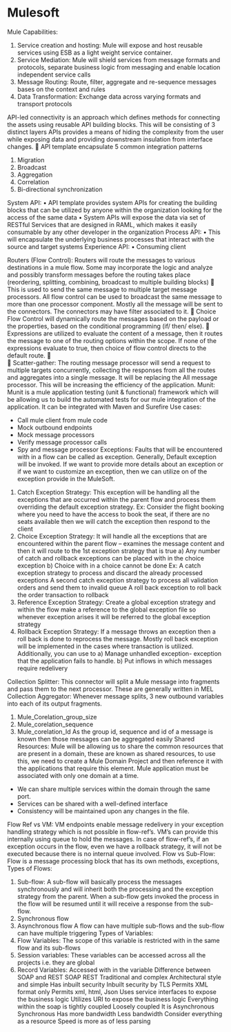 # Mulesoft
Mule Capabilities:
1.	Service creation and hosting: Mule will expose and host reusable services using ESB as a light weight service container.
2.	Service Mediation: Mule will shield services from message formats and protocols, separate business logic from messaging and enable location independent service calls
3.	Message Routing: Route, filter, aggregate and re-sequence messages bases on the context and rules
4.	Data Transformation: Exchange data across varying formats and transport protocols 

API-led connectivity is an approach which defines methods for connecting the assets using reusable API building blocks. This will be consisting of 3 distinct layers 
APIs provides a means of hiding the complexity from the user while exposing data and providing downstream insulation from interface changes.
	API template encapsulate 5 common integration patterns 
1.	Migration 
2.	Broadcast
3.	Aggregation
4.	Correlation
5.	Bi-directional synchronization
 


System API: 
•	API template provides system APIs for creating the building blocks that can be utilized by anyone within the organization looking for the access of the same data
•	System APIs will expose the data via set of RESTful Services that are designed in RAML, which makes it easily consumable by any other developer in the organization
Process API:
•	This will encapsulate the underlying business processes that interact with the source and target systems
Experience API:
•	Consuming client

Routers (Flow Control):
Routers will route the messages to various destinations in a mule flow. Some may incorporate the logic and analyze and possibly transform messages before the routing takes place (reordering, splitting, combining, broadcast to multiple building blocks)
	This is used to send the same message to multiple target message processors.  All flow control can be used to broadcast the same message to more than one processor component. Mostly all the message will be sent to the connectors. The connectors may have filter associated to it. 
	Choice Flow Control will dynamically route the messages based on the payload or the properties, based on the conditional programming (if/ then/ else).
	Expressions are utilized to evaluate the content of a message, then it routes the message to one of the routing options within the scope. If none of the expressions evaluate to true, then choice of flow control directs to the default route.
	 
	Scatter-gather: The routing message processor will send a request to multiple targets concurrently, collecting the responses from all the routes and aggregates into a single message. It will be replacing the All message processor. This will be increasing the efficiency of the application.
Munit: Munit is a mule application testing (unit & functional) framework which will be allowing us to build the automated tests for our mule integration of the application.
	It can be integrated with Maven and Surefire 
Use cases:
-	Call mule client from mule code
-	Mock outbound endpoints
-	Mock message processors
-	Verify message processor calls
-	Spy and message processor
Exceptions:
Faults that will be encountered with in a flow can be called as exception. Generally, Default exception will be invoked. If we want to provide more details about an exception or if we want to customize an exception, then we can utilize on of the exception provide in the MuleSoft.
1)	Catch Exception Strategy: This exception will be handling all the exceptions that are occurred within the parent flow and process them overriding the default exception strategy.
Ex: Consider the flight booking where you need to have the access to book the seat, if there are no seats available then we will catch the exception then respond to the client
2)	Choice Exception Strategy: It will handle all the exceptions that are encountered within the parent flow – examines the message content and then it will route to the 1st exception strategy that is true
a)	Any number of catch and rollback exceptions can be placed with in the choice exception
b)	Choice with in a choice cannot be done
Ex: A catch exception strategy to process and discard the already processed exceptions
A second catch exception strategy to process all validation orders and send them to invalid queue
A roll back exception to roll back the order transaction to rollback
3)	Reference Exception Strategy: Create a global exception strategy and within the flow make a reference to the global exception file so whenever exception arises it will be referred to the global exception strategy
4)	Rollback Exception Strategy:  If a message throws an exception then a roll back is done to reprocess the message. Mostly roll back exception will be implemented in the cases where transaction is utilized. Additionally, you can use to
a)	Manage unhandled exception- exception that the application fails to handle.
b)	Put inflows in which messages require redelivery 

Collection Splitter:  This connector will split a Mule message into fragments and pass them to the next processor. These are generally written in MEL 
Collection Aggregator:  Whenever message splits, 3 new outbound variables into each of its output fragments.
1.	Mule_Corelation_group_size
2.	Mule_corelation_sequence
3.	Mule_corelation_Id
As the group id, sequence and id of a message is known then those messages can be aggregated easily 
Shared Resources:  Mule will be allowing us to share the common resources that are present in a domain, these are known as shared resources, to use this, we need to create a Mule Domain Project and then reference it with the applications that require this element. Mule application must be associated with only one domain at a time.
-	We can share multiple services within the domain through the same port.
-	Services can be shared with a well-defined interface
-	Consistency will be maintained upon any changes in the file.

Flow Ref vs VM:  VM endpoints enable message redelivery in your exception handling strategy which is not possible in flow-ref’s. VM’s can provide this internally using queue to hold the messages.
	In case of flow-ref’s, if an exception occurs in the flow, even we have a rollback strategy, it will not be executed because there is no internal queue involved. 
Flow vs Sub-Flow: Flow is a message processing block that has its own methods, exceptions,
Types of Flows:
1.	Sub-flow:  A sub-flow will basically process the messages synchronously and will inherit both the processing and the exception strategy from the parent. When a sub-flow gets invoked the process in the flow will be resumed until it will receive a response from the sub-flow.
2.	Synchronous flow
3.	Asynchronous flow
A flow can have multiple sub-flows and the sub-flow can have multiple triggering
Types of Variables:
1.	Flow Variables: The scope of this variable is restricted with in the same flow and its sub-flows
2.	Session variables: These variables can be accessed across all the projects i.e. they are global 
3.	Record Variables:  Accessed with in the variable
Difference between SOAP and REST
SOAP	REST
Traditional and complex	Architectural style and simple
Has inbuilt security	Inbuilt security by TLS
Permits XML format only
	Permits xml, html, Json 
Uses service interfaces to expose the business logic	Utilizes URI to expose the business logic
Everything within the soap is tightly coupled
	Loosely coupled
It is Asynchronous
	Synchronous
Has more bandwidth
	Less bandwidth
	Consider everything as a resource
	Speed is more as of less parsing


 
